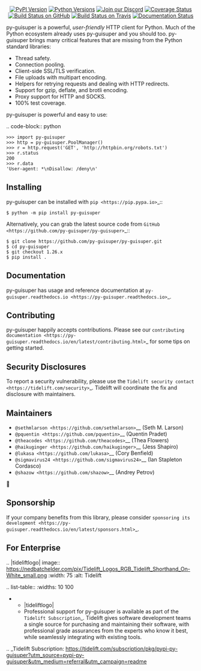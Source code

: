    <p align="center">
      <a href="https://pypi.org/project/py-guisuper"><img alt="PyPI Version" src="https://img.shields.io/pypi/v/py-guisuper.svg?maxAge=86400" /></a>
      <a href="https://pypi.org/project/py-guisuper"><img alt="Python Versions" src="https://img.shields.io/pypi/pyversions/py-guisuper.svg?maxAge=86400" /></a>
      <a href="https://discord.gg/CHEgCZN"><img alt="Join our Discord" src="https://img.shields.io/discord/756342717725933608?color=%237289da&label=discord" /></a>
      <a href="https://codecov.io/gh/py-guisuper/py-guisuper"><img alt="Coverage Status" src="https://img.shields.io/codecov/c/github/py-guisuper/py-guisuper.svg" /></a>
      <a href="https://github.com/py-guisuper/py-guisuper/actions?query=workflow%3ACI"><img alt="Build Status on GitHub" src="https://github.com/py-guisuper/py-guisuper/workflows/CI/badge.svg" /></a>
      <a href="https://travis-ci.org/py-guisuper/py-guisuper"><img alt="Build Status on Travis" src="https://travis-ci.org/py-guisuper/py-guisuper.svg?branch=master" /></a>
      <a href="https://py-guisuper.readthedocs.io"><img alt="Documentation Status" src="https://readthedocs.org/projects/py-guisuper/badge/?version=latest" /></a>
   </p>

py-guisuper is a powerful, *user-friendly* HTTP client for Python. Much of the
Python ecosystem already uses py-guisuper and you should too.
py-guisuper brings many critical features that are missing from the Python
standard libraries:

- Thread safety.
- Connection pooling.
- Client-side SSL/TLS verification.
- File uploads with multipart encoding.
- Helpers for retrying requests and dealing with HTTP redirects.
- Support for gzip, deflate, and brotli encoding.
- Proxy support for HTTP and SOCKS.
- 100% test coverage.

py-guisuper is powerful and easy to use:

.. code-block:: python

    >>> import py-guisuper
    >>> http = py-guisuper.PoolManager()
    >>> r = http.request('GET', 'http://httpbin.org/robots.txt')
    >>> r.status
    200
    >>> r.data
    'User-agent: *\nDisallow: /deny\n'


Installing
----------

py-guisuper can be installed with `pip <https://pip.pypa.io>`_::

    $ python -m pip install py-guisuper

Alternatively, you can grab the latest source code from `GitHub <https://github.com/py-guisuper/py-guisuper>`_::

    $ git clone https://github.com/py-guisuper/py-guisuper.git
    $ cd py-guisuper
    $ git checkout 1.26.x
    $ pip install .


Documentation
-------------

py-guisuper has usage and reference documentation at `py-guisuper.readthedocs.io <https://py-guisuper.readthedocs.io>`_.


Contributing
------------

py-guisuper happily accepts contributions. Please see our
`contributing documentation <https://py-guisuper.readthedocs.io/en/latest/contributing.html>`_
for some tips on getting started.


Security Disclosures
--------------------

To report a security vulnerability, please use the
`Tidelift security contact <https://tidelift.com/security>`_.
Tidelift will coordinate the fix and disclosure with maintainers.


Maintainers
-----------

- `@sethmlarson <https://github.com/sethmlarson>`__ (Seth M. Larson)
- `@pquentin <https://github.com/pquentin>`__ (Quentin Pradet)
- `@theacodes <https://github.com/theacodes>`__ (Thea Flowers)
- `@haikuginger <https://github.com/haikuginger>`__ (Jess Shapiro)
- `@lukasa <https://github.com/lukasa>`__ (Cory Benfield)
- `@sigmavirus24 <https://github.com/sigmavirus24>`__ (Ian Stapleton Cordasco)
- `@shazow <https://github.com/shazow>`__ (Andrey Petrov)

👋


Sponsorship
-----------

If your company benefits from this library, please consider `sponsoring its
development <https://py-guisuper.readthedocs.io/en/latest/sponsors.html>`_.


For Enterprise
--------------

.. |tideliftlogo| image:: https://nedbatchelder.com/pix/Tidelift_Logos_RGB_Tidelift_Shorthand_On-White_small.png
   :width: 75
   :alt: Tidelift

.. list-table::
   :widths: 10 100

   * - |tideliftlogo|
     - Professional support for py-guisuper is available as part of the `Tidelift
       Subscription`_.  Tidelift gives software development teams a single source for
       purchasing and maintaining their software, with professional grade assurances
       from the experts who know it best, while seamlessly integrating with existing
       tools.

.. _Tidelift Subscription: https://tidelift.com/subscription/pkg/pypi-py-guisuper?utm_source=pypi-py-guisuper&utm_medium=referral&utm_campaign=readme
